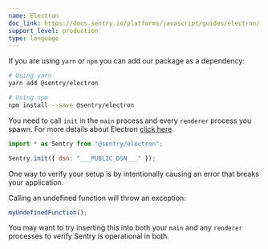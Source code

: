 ```yaml
---
name: Electron
doc_link: https://docs.sentry.io/platforms/javascript/guides/electron/
support_level: production
type: language
---
```


<!-- * * * * * * * * * * * *  * * * * * * * ATTENTION * * * * * * * * * * * * * * * * * * * * * * * *
*                          UPDATES WILL NO LONGER BE REFLECTED IN SENTRY                            *
*                                                                                                   *
* We've successfully migrated all "getting started/wizard" documents to the main Sentry repository, *
* where you can find them in the folder named "gettingStartedDocs" ->                               *
* https://github.com/getsentry/sentry/tree/master/static/app/gettingStartedDocs.                    *
*                                                                                                   *
* Find more details about the project in the concluded Epic ->                                      *
* https://github.com/getsentry/sentry/issues/48144                                                  *
*                                                                                                   *
* This document is planned to be removed in the future. However, it has not been removed yet,       *
* primarily because self-hosted users depend on it to access instructions for setting up their      *
* platform. We need to come up with a solution before removing these docs.                          *
* * * * * * * * * * * *  * * * * * * * ATTENTION * * * * * * * * * * * * * * * * * * * * * * * * * -->

If you are using `yarn` or `npm` you can add our package as a dependency:

```bash
# Using yarn
yarn add @sentry/electron

# Using npm
npm install --save @sentry/electron
```

You need to call `init` in the `main` process and every `renderer` process you spawn.
For more details about Electron [click here](/platforms/electron/)

```javascript
import * as Sentry from "@sentry/electron";

Sentry.init({ dsn: "___PUBLIC_DSN___" });
```

One way to verify your setup is by intentionally causing an error that breaks your application.

Calling an undefined function will throw an exception:

```javascript
myUndefinedFunction();
```

You may want to try inserting this into both your `main` and any `renderer`
processes to verify Sentry is operational in both.
